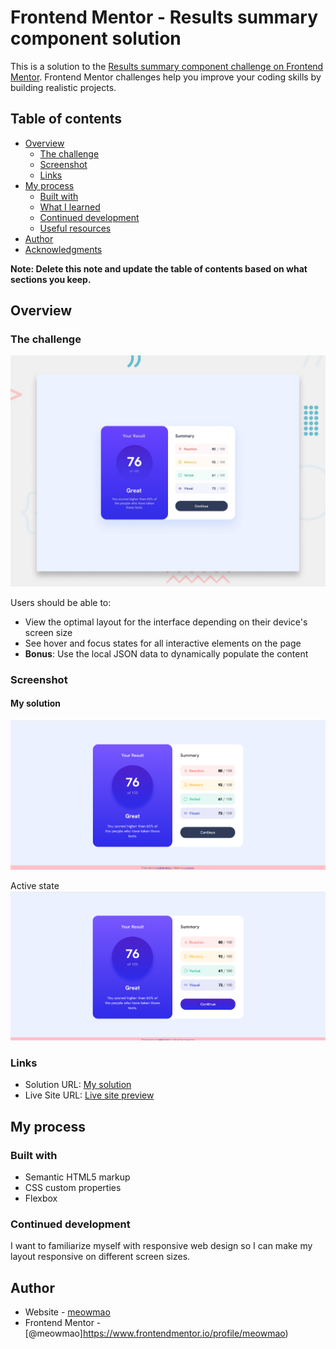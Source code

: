 # Frontend Mentor - Results summary component solution

This is a solution to the [Results summary component challenge on Frontend Mentor](https://www.frontendmentor.io/challenges/results-summary-component-CE_K6s0maV). Frontend Mentor challenges help you improve your coding skills by building realistic projects. 

## Table of contents

- [Overview](#overview)
  - [The challenge](#the-challenge)
  - [Screenshot](#screenshot)
  - [Links](#links)
- [My process](#my-process)
  - [Built with](#built-with)
  - [What I learned](#what-i-learned)
  - [Continued development](#continued-development)
  - [Useful resources](#useful-resources)
- [Author](#author)
- [Acknowledgments](#acknowledgments)

**Note: Delete this note and update the table of contents based on what sections you keep.**

## Overview

### The challenge
![](./preview.jpg)

Users should be able to:

- View the optimal layout for the interface depending on their device's screen size
- See hover and focus states for all interactive elements on the page
- **Bonus**: Use the local JSON data to dynamically populate the content

### Screenshot

#### My solution
![](./solution.png)

Active state
![](./solution2.png)


### Links

- Solution URL: [My solution](https://github.com/meowmao/FEM-results-summary)
- Live Site URL: [Live site preview](https://meowmao.github.io/FEM-results-summary/)

## My process

### Built with

- Semantic HTML5 markup
- CSS custom properties
- Flexbox

### Continued development

I want to familiarize myself with responsive web design so I can make my layout responsive on different screen sizes.



## Author

- Website - [meowmao](https://github.com/meowmao/FEM-results-summary)
- Frontend Mentor - [@meowmao]https://www.frontendmentor.io/profile/meowmao)

